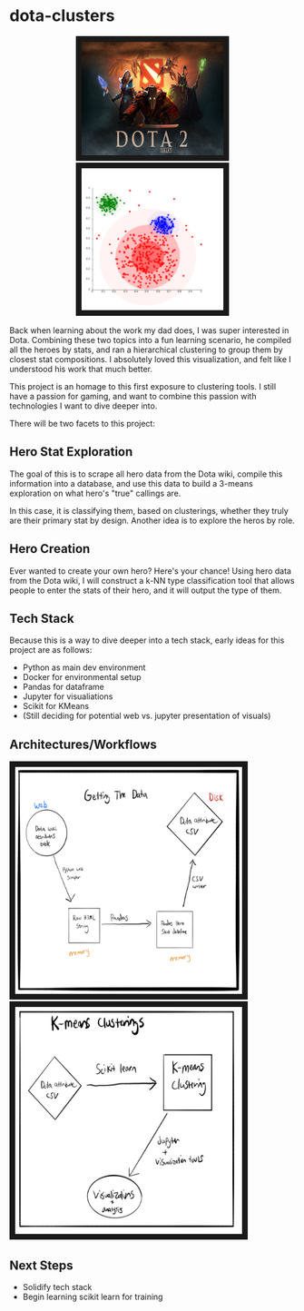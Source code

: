 # dota-clusters

<div align="center">
    <img src="./imgs/dotaImg.jpg"
         alt="Image of Dota2"
         width="250" height="200" border="10" />
    <img src="./imgs/clusteringImg.png"
         alt="Image of Clustering"
         width="250" height="250" border="10" />
</div>

Back when learning about the work my dad does, I was super interested in Dota. Combining these two topics into a fun learning scenario, he compiled all the heroes by stats, and ran a hierarchical clustering to group them by closest stat compositions. I absolutely loved this visualization, and felt like I understood his work that much better.

This project is an homage to this first exposure to clustering tools. I still have a passion for gaming, and want to combine this passion with technologies I want to dive deeper into. 

There will be two facets to this project:

## Hero Stat Exploration
The goal of this is to scrape all hero data from the Dota wiki, compile this information into a database, and use this data to build a 3-means exploration on what hero's "true" callings are.  

In this case, it is classifying them, based on clusterings, whether they truly are their primary stat by design.  Another idea is to explore the heros by role.

## Hero Creation
Ever wanted to create your own hero?  Here's your chance!  Using hero data from the Dota wiki, I will construct a k-NN type classification tool that allows people to enter the stats of their hero, and it will output the type of them.  

## Tech Stack
Because this is a way to dive deeper into a tech stack, early ideas for this project are as follows:
* Python as main dev environment
* Docker for environmental setup
* Pandas for dataframe
* Jupyter for visualiations
* Scikit for KMeans
* (Still deciding for potential web vs. jupyter presentation of visuals)

## Architectures/Workflows
<div align="left">
    <img src="./imgs/gettingData.png"
         alt="Architecture for initially scraping data"
         width="400" height="400" border="10" />
    <img src="./imgs/kMeans.png"
         alt="Workflow for Kmeans"
         width="400" height="400" border="10" />
</div>

## Next Steps
* Solidify tech stack
* Begin learning scikit learn for training
